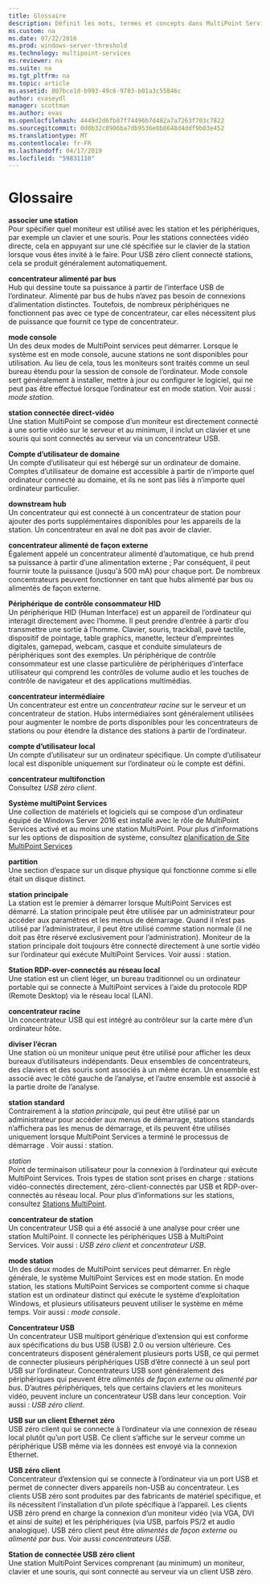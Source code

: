 ```yaml
---
title: Glossaire
description: Définit les mots, termes et concepts dans MultiPoint Services
ms.custom: na
ms.date: 07/22/2016
ms.prod: windows-server-threshold
ms.technology: multipoint-services
ms.reviewer: na
ms.suite: na
ms.tgt_pltfrm: na
ms.topic: article
ms.assetid: 807bce1d-b993-49c6-9783-b01a3c55846c
author: evaseydl
manager: scottman
ms.author: evas
ms.openlocfilehash: 4449d2d6fb87f74496b7d482a7a7263f703c7822
ms.sourcegitcommit: 0d0b32c8986ba7db9536e0b8648d4ddf9b03e452
ms.translationtype: MT
ms.contentlocale: fr-FR
ms.lasthandoff: 04/17/2019
ms.locfileid: "59831110"
---
```

# <a name="glossary"></a>Glossaire
**associer une station**  
Pour spécifier quel moniteur est utilisé avec les station et les périphériques, par exemple un clavier et une souris. Pour les stations connectées vidéo directe, cela en appuyant sur une clé spécifiée sur le clavier de la station lorsque vous êtes invité à le faire. Pour USB zéro client connecté stations, cela se produit généralement automatiquement.  
  
**concentrateur alimenté par bus**  
Hub qui dessine toute sa puissance à partir de l’interface USB de l’ordinateur. Alimenté par bus de hubs n’avez pas besoin de connexions d’alimentation distinctes. Toutefois, de nombreux périphériques ne fonctionnent pas avec ce type de concentrateur, car elles nécessitent plus de puissance que fournit ce type de concentrateur.  
  
**mode console**  
Un des deux modes de MultiPoint services peut démarrer. Lorsque le système est en mode console, aucune stations ne sont disponibles pour utilisation. Au lieu de cela, tous les moniteurs sont traités comme un seul bureau étendu pour la session de console de l’ordinateur. Mode console sert généralement à installer, mettre à jour ou configurer le logiciel, qui ne peut pas être effectué lorsque l’ordinateur est en mode station. Voir aussi : *mode station*.  
  
**station connectée direct-vidéo**  
Une station MultiPoint se compose d’un moniteur est directement connecté à une sortie vidéo sur le serveur et au minimum, il inclut un clavier et une souris qui sont connectés au serveur via un concentrateur USB.  
  
**Compte d’utilisateur de domaine**  
Un compte d’utilisateur qui est hébergé sur un ordinateur de domaine. Comptes d’utilisateur de domaine est accessible à partir de n’importe quel ordinateur connecté au domaine, et ils ne sont pas liés à n’importe quel ordinateur particulier.  
  
**downstream hub**  
Un concentrateur qui est connecté à un concentrateur de station pour ajouter des ports supplémentaires disponibles pour les appareils de la station. Un concentrateur en aval ne doit pas avoir de clavier.  
  
**concentrateur alimenté de façon externe**  
Également appelé un concentrateur alimenté d’automatique, ce hub prend sa puissance à partir d’une alimentation externe ; Par conséquent, il peut fournir toute la puissance (jusqu'à 500 mA) pour chaque port. De nombreux concentrateurs peuvent fonctionner en tant que hubs alimenté par bus ou alimentés de façon externe.  
  
**Périphérique de contrôle consommateur HID**  
Un périphérique HID (Human Interface) est un appareil de l’ordinateur qui interagit directement avec l’homme. Il peut prendre d’entrée à partir d’ou transmettre une sortie à l’homme. Clavier, souris, trackball, pavé tactile, dispositif de pointage, table graphics, manette, lecteur d’empreintes digitales, gamepad, webcam, casque et conduite simulateurs de périphériques sont des exemples. Un périphérique de contrôle consommateur est une classe particulière de périphériques d’interface utilisateur qui comprend les contrôles de volume audio et les touches de contrôle de navigateur et des applications multimédias.  
  
**concentrateur intermédiaire**  
Un concentrateur est entre un *concentrateur racine* sur le serveur et un concentrateur de station. Hubs intermédiaires sont généralement utilisées pour augmenter le nombre de ports disponibles pour les concentrateurs de stations ou pour étendre la distance des stations à partir de l’ordinateur.  
  
**compte d’utilisateur local**  
Un compte d’utilisateur sur un ordinateur spécifique. Un compte d’utilisateur local est disponible uniquement sur l’ordinateur où le compte est défini.  
  
**concentrateur multifonction**  
Consultez *USB zéro client*.  
  
**Système multiPoint Services**  
Une collection de matériels et logiciels qui se compose d’un ordinateur équipé de Windows Server 2016 est installé avec le rôle de MultiPoint Services activé et au moins une station MultiPoint. Pour plus d’informations sur les options de disposition de système, consultez [planification de Site MultiPoint Services](MultiPoint-services-Site-Planning.md)  
  
**partition**  
Une section d’espace sur un disque physique qui fonctionne comme si elle était un disque distinct.  
  
**station principale**  
La station est le premier à démarrer lorsque MultiPoint Services est démarré. La station principale peut être utilisée par un administrateur pour accéder aux paramètres et les menus de démarrage. Quand il n’est pas utilisé par l’administrateur, il peut être utilisé comme station normale (il ne doit pas être réservé exclusivement pour l’administration). Moniteur de la station principale doit toujours être connecté directement à une sortie vidéo sur l’ordinateur qui exécute MultiPoint Services. Voir aussi : station.  
  
**Station RDP-over-connectés au réseau local**  
Une station est un client léger, un bureau traditionnel ou un ordinateur portable qui se connecte à MultiPoint services à l’aide du protocole RDP (Remote Desktop) via le réseau local (LAN).  
  
**concentrateur racine**  
Un concentrateur USB qui est intégré au contrôleur sur la carte mère d’un ordinateur hôte.  
  
**diviser l’écran**  
Une station où un moniteur unique peut être utilisé pour afficher les deux bureaux d’utilisateurs indépendants. Deux ensembles de concentrateurs, des claviers et des souris sont associés à un même écran. Un ensemble est associé avec le côté gauche de l’analyse, et l’autre ensemble est associé à la partie droite de l’analyse.  
  
**station standard**  
Contrairement à la *station principale*, qui peut être utilisé par un administrateur pour accéder aux menus de démarrage, stations standards n’affichera pas les menus de démarrage, et ils peuvent être utilisés uniquement lorsque MultiPoint Services a terminé le processus de démarrage . Voir aussi : station.  
  
*station*  
Point de terminaison utilisateur pour la connexion à l’ordinateur qui exécute MultiPoint Services. Trois types de station sont prises en charge : stations vidéo-connectés directement, zéro-client-connectés par USB et RDP-over-connectés au réseau local. Pour plus d’informations sur les stations, consultez [Stations MultiPoint](MultiPoint-services-Stations.md).  
  
**concentrateur de station**  
Un concentrateur USB qui a été associé à une analyse pour créer une station MultiPoint. Il connecte les périphériques USB à MultiPoint Services. Voir aussi : *USB zéro client* et *concentrateur USB*.  
  
**mode station**  
Un des deux modes de MultiPoint services peut démarrer. En règle générale, le système MultiPoint Services est en mode station. En mode station, les stations MultiPoint Services se comportent comme si chaque station est un ordinateur distinct qui exécute le système d’exploitation Windows, et plusieurs utilisateurs peuvent utiliser le système en même temps. Voir aussi : *mode console*.  
  
**Concentrateur USB**  
Un concentrateur USB multiport générique d’extension qui est conforme aux spécifications du bus USB (USB) 2.0 ou version ultérieure. Ces concentrateurs disposent généralement plusieurs ports USB, ce qui permet de connecter plusieurs périphériques USB d’être connecté à un seul port USB sur l’ordinateur. Concentrateurs USB sont généralement des périphériques qui peuvent être *alimentés de façon externe* ou *alimenté par bus*. D’autres périphériques, tels que certains claviers et les moniteurs vidéo, peuvent inclure un concentrateur USB dans leur conception. Voir aussi : *USB zéro client*.  
  
**USB sur un client Ethernet zéro**  
USB zéro client qui se connecte à l’ordinateur via une connexion de réseau local plutôt qu’un port USB. Ce client s’affiche sur le serveur comme un périphérique USB même via les données est envoyé via la connexion Ethernet.  
  
**USB zéro client**  
Concentrateur d’extension qui se connecte à l’ordinateur via un port USB et permet de connecter divers appareils non-USB au concentrateur. Les clients USB zéro sont produites par des fabricants de matériel spécifique, et ils nécessitent l’installation d’un pilote spécifique à l’appareil. Les clients USB zéro prend en charge la connexion d’un moniteur vidéo (via VGA, DVI et ainsi de suite) et les périphériques (via USB, parfois PS/2 et audio analogique). USB zéro client peut être *alimentés de façon externe* ou *alimenté par bus*. Voir aussi *concentrateurs USB*.  
  
**Station de connectée USB zéro client**  
Une station MultiPoint Services comprenant (au minimum) un moniteur, clavier et une souris, qui sont connecté au serveur via un client USB zéro.  
  
